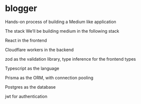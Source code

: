 # blogger
Hands-on process of building a Medium like application 

The stack
We’ll be building medium in the following stack

React in the frontend

Cloudflare workers in the backend

zod as the validation library, type inference for the frontend types

Typescript as the language

Prisma as the ORM, with connection pooling

Postgres as the database

jwt for authentication 


